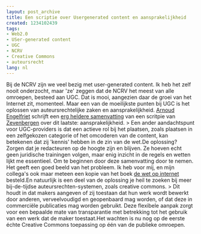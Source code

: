 ```yaml
---
layout: post_archive
title: Een scriptie over Usergenerated content en aansprakelijkheid
created: 1234102439
tags:
- Web2.0
- USer-generated content
- UGC
- NCRV
- Creative Commons
- auteursrecht
lang: nl
---
```

Bij de NCRV zijn we veel bezig met user-generated content. Ik heb het zelf nooit onderzocht, maar 'ze' zeggen dat de NCRV het meest van alle omroepen, besteed aan UGC. Dat is mooi, aangezien daar de groei van het Internet zit, momenteel. Maar een van de moeilijkste punten bij UGC is het oplossen van auteursrechtelijke zaken en aansprakelijkheid. [Arnoud Engelfriet](http://www.arnoud.engelfriet.net/) schrijft een [erg heldere samenvatting](http://www.iusmentis.com/aansprakelijkheid/providers/user-generated-content/) van een scritpie van [Zevenbergen](http://www.iusmentis.com/aansprakelijkheid/providers/user-generated-content/scriptie-zevenbergen-aansprakelijkheid-user-generated-content-providers.pdf) over dit laatste: aansprakelijkheid. > Een ander aandachtspunt voor UGC-providers is dat een actieve rol bij het plaatsen, zoals plaatsen in een zelfgekozen categorie of het omcoderen van de content, kan betekenen dat zij 'kennis' hebben in de zin van de wet.De oplossing? Zorgen dat je redacteuren op de hoogte zijn en blijven. Ze hoeven echt geen juridische trainingen volgen, maar enig inzicht in de regels en wetten lijkt me essentieel. Om te beginnen door deze samenvatting door te nemen. Het geeft een goed beeld van het probleem. Ik heb voor mij, en mijn collega's ook maar meteen een kopie van het boek [de wet op internet](http://www.lulu.com/content/3491728) besteld.En natuurlijk is een deel van de oplossing je heil te zoeken bij meer bij-de-tijdse auteursrechten-systemen, zoals creative commons. > Dit houdt in dat makers aangeven of zij toestaan dat hun werk wordt bewerkt door anderen, verveelvoudigd en geopenbaard mag worden, of dat deze in commerciële publicaties mag worden gebruikt. Deze flexibele aanpak zorgt voor een bepaalde mate van transparantie met betrekking tot het gebruik van een werk dat de maker toestaat.Het wachten is nu nog op de eerste échte Creative Commons toepassing op één van de publieke omroepen.

